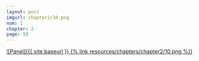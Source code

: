 ```yaml
---
layout: post
imgurl: chapter2/10.png
num: 1
chapter: 2
page: 10
---
```


[![Panel]({{ site.baseurl }} {% link resources/chapters/chapter2/10.png %})]({{page.previous.url}}#panel)